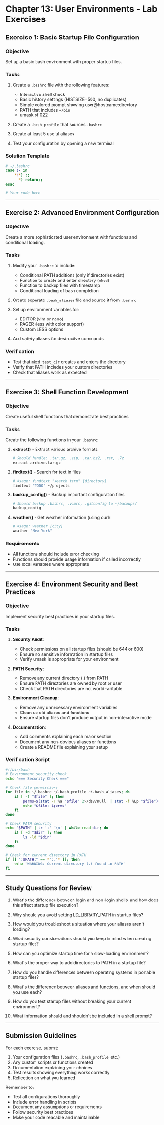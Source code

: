 # Chapter 13: User Environments - Lab Exercises

## Exercise 1: Basic Startup File Configuration

### Objective
Set up a basic bash environment with proper startup files.

### Tasks
1. Create a `.bashrc` file with the following features:
   - Interactive shell check
   - Basic history settings (HISTSIZE=500, no duplicates)
   - Simple colored prompt showing user@hostname:directory
   - PATH that includes `~/bin`
   - umask of 022

2. Create a `.bash_profile` that sources `.bashrc`

3. Create at least 5 useful aliases

4. Test your configuration by opening a new terminal

### Solution Template
```bash
# ~/.bashrc
case $- in
    *i*) ;;
      *) return;;
esac

# Your code here
```

---

## Exercise 2: Advanced Environment Configuration

### Objective
Create a more sophisticated user environment with functions and conditional loading.

### Tasks
1. Modify your `.bashrc` to include:
   - Conditional PATH additions (only if directories exist)
   - Function to create and enter directory (`mkcd`)
   - Function to backup files with timestamp
   - Conditional loading of bash completion

2. Create separate `.bash_aliases` file and source it from `.bashrc`

3. Set up environment variables for:
   - EDITOR (vim or nano)
   - PAGER (less with color support)
   - Custom LESS options

4. Add safety aliases for destructive commands

### Verification
- Test that `mkcd test_dir` creates and enters the directory
- Verify that PATH includes your custom directories
- Check that aliases work as expected

---

## Exercise 3: Shell Function Development

### Objective
Create useful shell functions that demonstrate best practices.

### Tasks
Create the following functions in your `.bashrc`:

1. **extract()** - Extract various archive formats
   ```bash
   # Should handle: .tar.gz, .zip, .tar.bz2, .rar, .7z
   extract archive.tar.gz
   ```

2. **findtext()** - Search for text in files
   ```bash
   # Usage: findtext "search term" [directory]
   findtext "TODO" ~/projects
   ```

3. **backup_config()** - Backup important configuration files
   ```bash
   # Should backup .bashrc, .vimrc, .gitconfig to ~/backups/
   backup_config
   ```

4. **weather()** - Get weather information (using curl)
   ```bash
   # Usage: weather [city]
   weather "New York"
   ```

### Requirements
- All functions should include error checking
- Functions should provide usage information if called incorrectly
- Use local variables where appropriate

---

## Exercise 4: Environment Security and Best Practices

### Objective
Implement security best practices in your startup files.

### Tasks
1. **Security Audit**:
   - Check permissions on all startup files (should be 644 or 600)
   - Ensure no sensitive information in startup files
   - Verify umask is appropriate for your environment

2. **PATH Security**:
   - Remove any current directory (.) from PATH
   - Ensure PATH directories are owned by root or user
   - Check that PATH directories are not world-writable

3. **Environment Cleanup**:
   - Remove any unnecessary environment variables
   - Clean up old aliases and functions
   - Ensure startup files don't produce output in non-interactive mode

4. **Documentation**:
   - Add comments explaining each major section
   - Document any non-obvious aliases or functions
   - Create a README file explaining your setup

### Verification Script
```bash
#!/bin/bash
# Environment security check
echo "=== Security Check ==="

# Check file permissions
for file in ~/.bashrc ~/.bash_profile ~/.bash_aliases; do
    if [ -f "$file" ]; then
        perms=$(stat -c %a "$file" 2>/dev/null || stat -f %Lp "$file")
        echo "$file: $perms"
    fi
done

# Check PATH security
echo "$PATH" | tr ':' '\n' | while read dir; do
    if [ -d "$dir" ]; then
        ls -ld "$dir"
    fi
done

# Check for current directory in PATH
if [[ ":$PATH:" == *":."* ]]; then
    echo "WARNING: Current directory (.) found in PATH"
fi
```

---

## Study Questions for Review

1. What's the difference between login and non-login shells, and how does this affect startup file execution?

2. Why should you avoid setting LD_LIBRARY_PATH in startup files?

3. How would you troubleshoot a situation where your aliases aren't loading?

4. What security considerations should you keep in mind when creating startup files?

5. How can you optimize startup time for a slow-loading environment?

6. What's the proper way to add directories to PATH in a startup file?

7. How do you handle differences between operating systems in portable startup files?

8. What's the difference between aliases and functions, and when should you use each?

9. How do you test startup files without breaking your current environment?

10. What information should and shouldn't be included in a shell prompt?

---

## Submission Guidelines

For each exercise, submit:
1. Your configuration files (`.bashrc`, `.bash_profile`, etc.)
2. Any custom scripts or functions created
3. Documentation explaining your choices
4. Test results showing everything works correctly
5. Reflection on what you learned

Remember to:
- Test all configurations thoroughly
- Include error handling in scripts
- Document any assumptions or requirements
- Follow security best practices
- Make your code readable and maintainable
